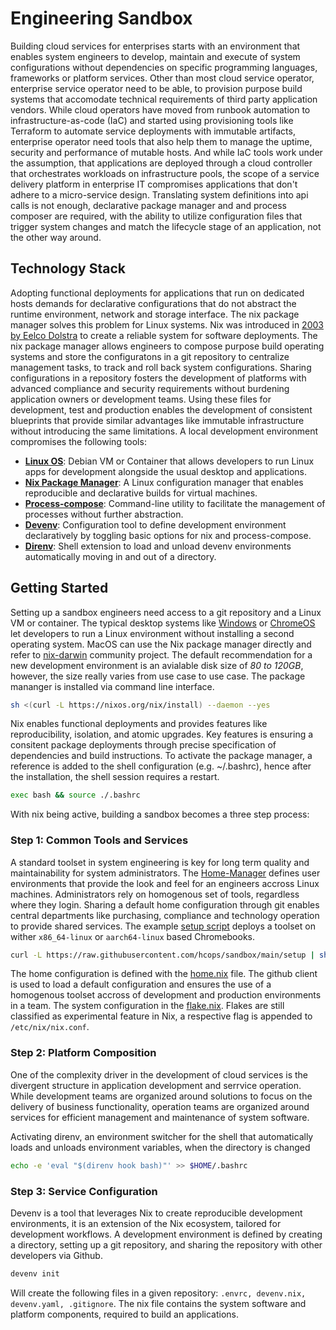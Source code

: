 # Engineering Sandbox

Building cloud services for enterprises starts with an environment that enables system engineers to develop, maintain and execute of system configurations without dependencies on specific programming languages, frameworks or platform services. Other than most cloud service operator, enterprise service operator need to be able, to provision purpose build systems that accomodate technical requirements of third party application vendors. While cloud operators have moved from runbook automation to infrastructure-as-code (IaC) and started using provisioning tools like Terraform to automate service deployments with immutable artifacts, enterprise operator need tools that also help them to manage the uptime, security and performance of mutable hosts. And while IaC tools work under the assumption, that applications are deployed through a cloud controller that orchestrates workloads on infrastructure pools, the scope of a service delivery platform in enterprise IT compromises applications that don't adhere to a micro-service design. Translating system definitions into api calls is not enough, declarative package manager and and process composer are required, with the ability to utilize configuration files that trigger system changes and match the lifecycle stage of an application, not the other way around.

## Technology Stack

Adopting functional deployments for applications that run on dedicated hosts demands for declarative configurations that do not abstract the runtime environment, network and storage interface. The nix package manager solves this problem for Linux systems. Nix was introduced in [2003 by Eelco Dolstra](https://en.wikipedia.org/wiki/Nix_(package_manager)) to create a reliable system for software deployments. The nix package manager allows engineers to compose purpose build operating systems and store the configuratons in a git repository to centralize management tasks, to track and roll back system configurations. Sharing configurations in a repository fosters the development of platforms with advanced compliance and security requirements without burdening application owners or development teams. Using these files for development, test and production enables the development of consistent blueprints that provide similar advantages like immutable infrastructure without introducing the same limitations. A local development environment compromises the following tools:

* **[Linux OS](https://chromeos.dev/en/linux)**: Debian VM or Container that allows developers to run Linux apps for development alongside the usual desktop and applications.
* **[Nix Package Manager](https://nixos.org/)**: A Linux configuration manager that enables reproducible and declarative builds for virtual machines.
* **[Process-compose](https://f1bonacc1.github.io/process-compose/)**: Command-line utility to facilitate the management of processes without further abstraction.
* **[Devenv](https://devenv.sh/)**: Configuration tool to define development environment declaratively by toggling basic options for nix and process-compose.
* **[Direnv](https://direnv.net/)**: Shell extension to load and unload devenv environments automatically moving in and out of a directory.

## Getting Started

Setting up a sandbox engineers need access to a git repository and a Linux VM or container. The typical desktop systems like [Windows](https://learn.microsoft.com/en-us/windows/wsl/about) or [ChromeOS](https://chromeos.dev/en/linux) let developers to run a Linux environment without installing a second operating system. MacOS can use the Nix package manager directly and refer to  [nix-darwin](https://github.com/LnL7/nix-darwin) community project. The default recommendation for a new development environment is an avialable disk size of *80 to 120GB*, however, the size really varies from use case to use case. The package mananger is installed via command line interface. 

```sh
sh <(curl -L https://nixos.org/nix/install) --daemon --yes
```

Nix enables functional deployments and provides features like reproducibility, isolation, and atomic upgrades. Key features is ensuring a consitent package deployments through precise specification of dependencies and build instructions. To activate the package manager, a reference is added to the shell configuration (e.g. ~/.bashrc), hence after the installation, the shell session requires a restart.

```sh
exec bash && source ./.bashrc
```

With nix being active, building a sandbox becomes a three step process: 

### Step 1: Common Tools and Services

A standard toolset in system engineering is key for long term quality and maintainability for system administrators. The [Home-Manager](https://nix-community.github.io/home-manager/) defines user environments that provide the look and feel for an engineers accross Linux machines. Administrators rely on homogenous set of tools, regardless where they login. Sharing a default home configuration through git enables central departments like purchasing, compliance and technology operation to provide shared services. The example [setup script](./setup) deploys a toolset on wither `x86_64-linux` or `aarch64-linux` based Chromebooks. 

```sh
curl -L https://raw.githubusercontent.com/hcops/sandbox/main/setup | sh -s -- <x86_64-linux or aarch64-linux>
```

The home configuration is defined with the [home.nix](./home.nix) file. The github client is used to load a default configuration and ensures the use of a homogenous toolset accross of development and production environments in a team. The system configuration in the [flake.nix](./flake.nix). Flakes are still classified as experimental feature in Nix, a respective flag is appended to `/etc/nix/nix.conf`. 

### Step 2: Platform Composition

One of the complexity driver in the development of cloud services is the divergent structure in application development and serrvice operation. While development teams are organized around solutions to focus on the delivery of business functionality, operation teams are organized around services for efficient management and maintenance of system software. 

Activating direnv, an environment switcher for the shell that automatically loads and unloads environment variables, when the directory is changed

```sh
echo -e 'eval "$(direnv hook bash)"' >> $HOME/.bashrc
```

### Step 3: Service Configuration

Devenv is a tool that leverages Nix to create reproducible development environments, it is an extension of the Nix ecosystem, tailored for development workflows. A development environment is defined by creating a directory, setting up a git repository, and sharing the repository with other developers via Github.

```sh
devenv init
```

Will create the following files in a given repository: `.envrc, devenv.nix, devenv.yaml, .gitignore`. The nix file contains the system software and platform components, required to build an applications.
